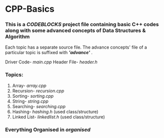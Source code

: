 # CPP-Basics
### This is a *CODEBLOCKS* project file containing basic C++ codes along with some advanced concepts of Data Structures & Algorithm

Each topic has a separate source file. The advance concepts' file of a particular topic is suffixed with ___'advance'___ .

Driver Code- _main.cpp_    Header File- _header.h_

### Topics:  
1. Array- _array.cpp_
2. Recursion- _recursion.cpp_
3. Sorting- _sorting.cpp_  
4. String- _string.cpp_
5. Searching- _searching.cpp_
6. Hashing- _hashing.h_  (used class/structure)
7. Linked List- _linkedlist.h_  (used class/structure)

### Everything Organised in _organised_
